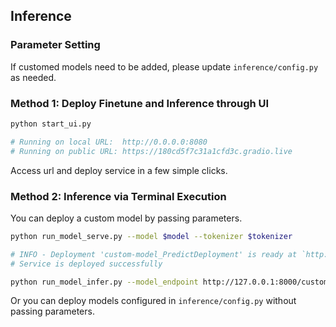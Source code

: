 
## Inference
### Parameter Setting
If customed models need to be added, please update `inference/config.py` as needed.
### Method 1: Deploy Finetune and Inference through UI
```bash
python start_ui.py

# Running on local URL:  http://0.0.0.0:8080
# Running on public URL: https://180cd5f7c31a1cfd3c.gradio.live
```
Access url and deploy service in a few simple clicks.
### Method 2: Inference via Terminal Execution
You can deploy a custom model by passing parameters.
```bash
python run_model_serve.py --model $model --tokenizer $tokenizer

# INFO - Deployment 'custom-model_PredictDeployment' is ready at `http://127.0.0.1:8000/custom-model`. component=serve deployment=custom-model_PredictDeployment
# Service is deployed successfully

python run_model_infer.py --model_endpoint http://127.0.0.1:8000/custom-model
```
Or you can deploy models configured in `inference/config.py` without passing parameters.
